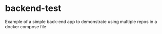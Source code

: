 # backend-test
Example of a simple back-end app to demonstrate using multiple repos in a docker compose file
